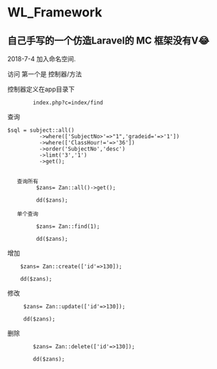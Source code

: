 # WL_Framework

<h2>自己手写的一个仿造Laravel的 MC 框架没有V😂</h2>
  

2018-7-4 加入命名空间.

访问 第一个是     控制器/方法

控制器定义在app目录下

            index.php?c=index/find



查询

    $sql = subject::all()
              ->where(['SubjectNo>'=>"1",'gradeid='=>'1'])             
              ->where(['ClassHour!='=>'36'])
              ->order('SubjectNo','desc')
              ->limt('3','1')
              ->get();
             
             
       查询所有
             $zans= Zan::all()->get();
     
             dd($zans);
             
       单个查询
             
             $zans= Zan::find(1);
             
             dd($zans);         
              
增加

        $zans= Zan::create(['id'=>130]);

        dd($zans);              
 
 修改
 
         $zans= Zan::update(['id'=>130]);
 
         dd($zans);
 
 
 删除
 
            $zans= Zan::delete(['id'=>130]);
    
            dd($zans);